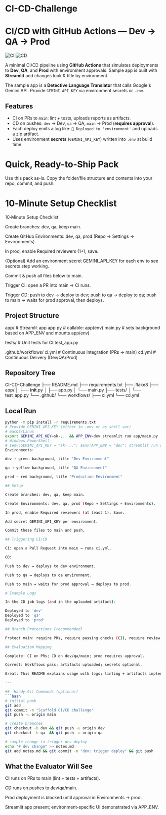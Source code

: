 # CI-CD-Challenge
# CI/CD with GitHub Actions — Dev → QA → Prod

![CI](https://github.com/<OWNER>/<REPO>/actions/workflows/ci.yml/badge.svg)
![CD](https://github.com/<OWNER>/<REPO>/actions/workflows/cd.yml/badge.svg)

A minimal CI/CD pipeline using **GitHub Actions** that simulates deployments to **Dev**, **QA**, and **Prod** with environment approvals. Sample app is built with **Streamlit** and changes look & title by environment.

The sample app is a **Detective Language Translator** that calls Google's Gemini API. Provide `GEMINI_API_KEY` via environment secrets or `.env`.

## Features
- CI on PRs to `main`: lint + tests, uploads reports as artifacts.
- CD on pushes: `dev` → Dev, `qa` → QA, `main` → Prod (**requires approval**).
- Each deploy emits a log like: `🚀 Deployed to 'environment'` and uploads a zip artifact.
- Uses environment **secrets** (`GEMINI_API_KEY`) written into `.env` at build time.

# Quick, Ready-to-Ship Pack

Use this pack as-is. Copy the folder/file structure and contents into your repo, commit, and push.

# 10‑Minute Setup Checklist

10‑Minute Setup Checklist

Create branches: dev, qa, keep main.

Create GitHub Environments: dev, qa, prod (Repo → Settings → Environments).

In prod, enable Required reviewers (1+), save.

(Optional) Add an environment secret GEMINI_API_KEY for each env to see secrets step working.

Commit & push all files below to main.

Trigger CI: open a PR into main → CI runs.

Trigger CD: push to dev → deploy to dev; push to qa → deploy to qa; push to main → waits for prod approval, then deploys.

## Project Structure
app/            # Streamlit app
app.py        # callable: app(env)
main.py       # sets background based on APP_ENV and mounts app(env)

tests/          # Unit tests for CI
test_app.py

.github/workflows/
ci.yml         # Continuous Integration (PRs → main)
cd.yml         # Continuous Delivery (Dev/QA/Prod)
## Repository Tree

CI-CD-Challenge
├── README.md
├── requirements.txt
├── .flake8
├── app/
│   ├── __init__.py
│   ├── app.py
│   └── main.py
├── tests/
│   └── test_app.py
└── .github/
    └── workflows/
        ├── ci.yml
        └── cd.yml




##  Local Run
```bash
python -m pip install -r requirements.txt
# Provide GEMINI_API_KEY (either in .env or as shell var)
# macOS/Linux
export GEMINI_API_KEY=sk-... && APP_ENV=dev streamlit run app/main.py
# Windows PowerShell
# $env:GEMINI_API_KEY = "sk-..."; $env:APP_ENV = "dev"; streamlit run app/main.py
Environments:

dev → green background, title "Dev Environment"

qa → yellow background, title "QA Environment"

prod → red background, title "Production Environment"

## Setup

Create branches: dev, qa, keep main.

Create Environments: dev, qa, prod (Repo → Settings → Environments).

In prod, enable Required reviewers (at least 1). Save.

Add secret GEMINI_API_KEY per environment.

Commit these files to main and push.

## Triggering CI/CD

CI: open a Pull Request into main → runs ci.yml.

CD:

Push to dev → deploys to dev environment.

Push to qa → deploys to qa environment.

Push to main → waits for prod approval → deploys to prod.

# Example Logs

In the CD job logs (and in the uploaded artifact):

Deployed to 'dev'
Deployed to 'qa'
Deployed to 'prod'

## Branch Protections (recommended)

Protect main: require PRs, require passing checks (CI), require review before merge.

## Evaluation Mapping

Complete: CI on PRs; CD on dev/qa/main; prod requires approval.

Correct: Workflows pass; artifacts uploaded; secrets optional.

Great: This README explains usage with logs; linting + artifacts implemented.

---

##  Handy Git Commands (optional)
```bash
# initial push
git add .
git commit -m "Scaffold CI/CD challenge"
git push -u origin main

# create branches
git checkout -b dev && git push -u origin dev
git checkout -b qa  && git push -u origin qa

# sample change to trigger dev deploy
echo "# dev change" >> notes.md
git add notes.md && git commit -m "dev: trigger deploy" && git push
```
## What the Evaluator Will See

CI runs on PRs to main (lint + tests + artifacts).

CD runs on pushes to dev/qa/main.

Prod deployment is blocked until approval in Environments → prod.

Streamlit app present; environment-specific UI demonstrated via APP_ENV.

